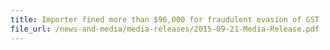 ```yaml
---
title: Importer fined more than $96,000 for fraudulent evasion of GST
file_url: /news-and-media/media-releases/2015-09-21-Media-Release.pdf
---
```

